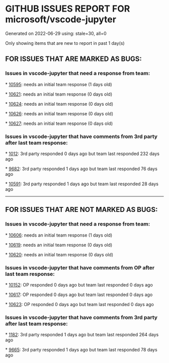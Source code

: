 
# GITHUB ISSUES REPORT FOR microsoft/vscode-jupyter


Generated on 2022-06-29 using: stale=30, all=0


Only showing items that are new to report in past 1 day(s)


## FOR ISSUES THAT ARE MARKED AS BUGS:


### Issues in vscode-jupyter that need a response from team:


\* [10595](https://github.com/microsoft/vscode-jupyter/issues/10595 "Adopt new cell context key pattern"): needs an initial team response (1 days old)

\* [10621](https://github.com/microsoft/vscode-jupyter/issues/10621 "Jupyter can not get activated on Safari"): needs an initial team response (0 days old)

\* [10624](https://github.com/microsoft/vscode-jupyter/issues/10624 "Settings strings are not localized"): needs an initial team response (0 days old)

\* [10626](https://github.com/microsoft/vscode-jupyter/issues/10626 "How to revert to a less &quot;Jupiter-y&quot; command in VSCode python interactive"): needs an initial team response (0 days old)

\* [10627](https://github.com/microsoft/vscode-jupyter/issues/10627 "Can't user code auto complete"): needs an initial team response (0 days old)

### Issues in vscode-jupyter that have comments from 3rd party after last team response:


\* [1012](https://github.com/microsoft/vscode-jupyter/issues/1012 "IPython.display.Audio not working for WAV audio"): 3rd party responded 0 days ago but team last responded 232 days ago

\* [9682](https://github.com/microsoft/vscode-jupyter/issues/9682 "Kernel issues related to login shells"): 3rd party responded 1 days ago but team last responded 76 days ago

\* [10591](https://github.com/microsoft/vscode-jupyter/issues/10591 "Auto picked kernel after running 'Connect to Github' is .NET"): 3rd party responded 1 days ago but team last responded 28 days ago

---

## FOR ISSUES THAT ARE NOT MARKED AS BUGS:


### Issues in vscode-jupyter that need a response from team:


\* [10606](https://github.com/microsoft/vscode-jupyter/issues/10606 "DataViewDependencyService to only use IInstaller"): needs an initial team response (1 days old)

\* [10619](https://github.com/microsoft/vscode-jupyter/issues/10619 "2.x python kernel suggested but no longer supported"): needs an initial team response (0 days old)

\* [10620](https://github.com/microsoft/vscode-jupyter/issues/10620 "building of wheel taking a long time"): needs an initial team response (0 days old)

### Issues in vscode-jupyter that have comments from OP after last team response:


\* [10152](https://github.com/microsoft/vscode-jupyter/issues/10152 "Circular dependencies / Tangles between modules"): OP responded 0 days ago but team last responded 0 days ago

\* [10617](https://github.com/microsoft/vscode-jupyter/issues/10617 "installing python and locating kernels should stop after certain amount of time"): OP responded 0 days ago but team last responded 0 days ago

\* [10623](https://github.com/microsoft/vscode-jupyter/issues/10623 "Interactive python takes way too long to load. "): OP responded 0 days ago but team last responded 0 days ago

### Issues in vscode-jupyter that have comments from 3rd party after last team response:


\* [1182](https://github.com/microsoft/vscode-jupyter/issues/1182 "Jupyter Notebook: add access to cell metadata"): 3rd party responded 1 days ago but team last responded 264 days ago

\* [9665](https://github.com/microsoft/vscode-jupyter/issues/9665 "DataFrame working in web extension"): 3rd party responded 1 days ago but team last responded 78 days ago
